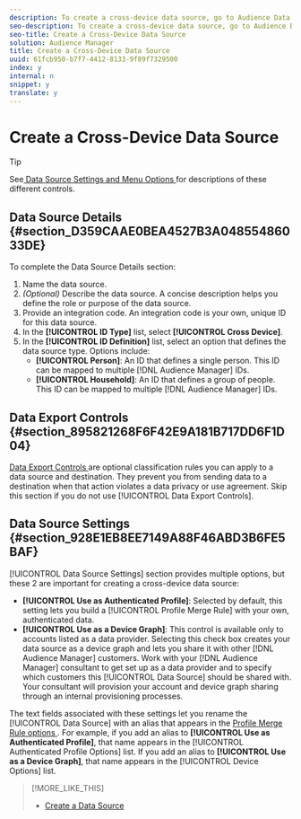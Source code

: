 ```yaml
---
description: To create a cross-device data source, go to Audience Data > Data Sources > Add New and complete the steps for each section described here. Administrator permissions are required to create or edit a cross-device data source.
seo-description: To create a cross-device data source, go to Audience Data > Data Sources > Add New and complete the steps for each section described here. Administrator permissions are required to create or edit a cross-device data source.
seo-title: Create a Cross-Device Data Source
solution: Audience Manager
title: Create a Cross-Device Data Source
uuid: 61fcb950-b7f7-4412-8133-9f89f7329500
index: y
internal: n
snippet: y
translate: y
---
```


# Create a Cross-Device Data Source


>[!TIP]
>
>See[ Data Source Settings and Menu Options ](../../../c_features/c_datasources/datasource-settings-definitions.md#reference_A87B381067E04C26A426514AF3B64E64) for descriptions of these different controls. 



## Data Source Details {#section_D359CAAE0BEA4527B3A04855486033DE}

To complete the Data Source Details section: 


1. Name the data source.
1. *(Optional)* Describe the data source. A concise description helps you define the role or purpose of the data source.
1. Provide an integration code. An integration code is your own, unique ID for this data source.
1. In the **[!UICONTROL  ID Type]** list, select **[!UICONTROL  Cross Device]**.
1. In the **[!UICONTROL  ID Definition]** list, select an option that defines the data source type. Options include: 
    * **[!UICONTROL  Person]**: An ID that defines a single person. This ID can be mapped to multiple [!DNL  Audience Manager] IDs.
    * **[!UICONTROL  Household]**: An ID that defines a group of people. This ID can be mapped to multiple [!DNL  Audience Manager] IDs.




## Data Export Controls {#section_895821268F6F42E9A181B717DD6F1D04}

[ Data Export Controls ](../../../c_features/c_dec.md#concept_155AAFBA7D804467B6F8279D26C9D05C) are optional classification rules you can apply to a data source and destination. They prevent you from sending data to a destination when that action violates a data privacy or use agreement. Skip this section if you do not use [!UICONTROL  Data Export Controls]. 

## Data Source Settings {#section_928E1EB8EE7149A88F46ABD3B6FE5BAF}

[!UICONTROL  Data Source Settings] section provides multiple options, but these 2 are important for creating a cross-device data source: 


* **[!UICONTROL  Use as Authenticated Profile]**: Selected by default, this setting lets you build a [!UICONTROL  Profile Merge Rule] with your own, authenticated data.
* **[!UICONTROL  Use as a Device Graph]**: This control is available only to accounts listed as a data provider. Selecting this check box creates your data source as a device graph and lets you share it with other [!DNL  Audience Manager] customers. Work with your [!DNL  Audience Manager] consultant to get set up as a data provider and to specify which customers this [!UICONTROL  Data Source] should be shared with. Your consultant will provision your account and device graph sharing through an internal provisioning processes.


The text fields associated with these settings let you rename the [!UICONTROL  Data Source] with an alias that appears in the [ Profile Merge Rule options ](../../../c_features/profile-link-intro/merge-rule-definitions.md#concept_44FFF67CD9654DB2B43ECA13C2FD1CE0). For example, if you add an alias to **[!UICONTROL  Use as Authenticated Profile]**, that name appears in the [!UICONTROL  Authenticated Profile Options] list. If you add an alias to **[!UICONTROL  Use as a Device Graph]**, that name appears in the [!UICONTROL  Device Options] list. 
>[!MORE_LIKE_THIS]
>
>* [ Create a Data Source ](create-datasource.md#concept_3B7696B3EC77416492D3B99EBD79EA44)
